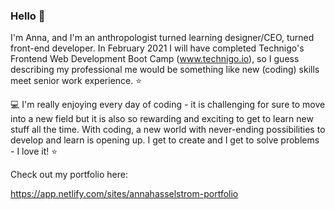 ### Hello 👋

I'm Anna, and I'm an anthropologist turned learning designer/CEO, turned front-end developer. In February 2021 I will have completed Technigo's Frontend Web Development Boot Camp (www.technigo.io), so I guess describing my professional me would be something like new (coding) skills meet senior work experience. ⭐️

💻  I'm really enjoying every day of coding - it is challenging for sure to move into a new field but it is also so rewarding and exciting to get to learn new stuff all the time. With coding, a new world with never-ending possibilities to develop and learn is opening up. I get to create and I get to solve problems - I love it! ⭐️

Check out my portfolio here:

https://app.netlify.com/sites/annahasselstrom-portfolio




